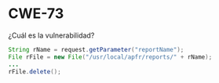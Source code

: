 # CWE-73

¿Cuál es la vulnerabilidad?

```java
String rName = request.getParameter("reportName");
File rFile = new File("/usr/local/apfr/reports/" + rName);
...
rFile.delete();
```
